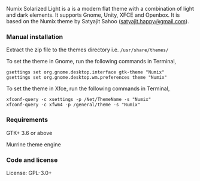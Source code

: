 Numix Solarized Light is a is a modern flat theme with a combination of light and dark elements. It supports Gnome, Unity, XFCE and Openbox. It is based on the Numix theme by Satyajit Sahoo (satyajit.happy@gmail.com).


### Manual installation

Extract the zip file to the themes directory i.e. `/usr/share/themes/`

To set the theme in Gnome, run the following commands in Terminal,

```
gsettings set org.gnome.desktop.interface gtk-theme "Numix"
gsettings set org.gnome.desktop.wm.preferences theme "Numix"
```

To set the theme in Xfce, run the following commands in Terminal,

```
xfconf-query -c xsettings -p /Net/ThemeName -s "Numix"
xfconf-query -c xfwm4 -p /general/theme -s "Numix"
```

### Requirements

GTK+ 3.6 or above

Murrine theme engine

### Code and license

License: GPL-3.0+
